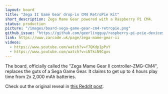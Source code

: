 ```yaml
---
layout: board
title: "Zega II Game Gear drop-in CM4 RetroPie Kit"
short_description: Zega Mame Gear powered with a Raspberry Pi CM4.
status: production
picture: "/images/board-sega-game-gear-cm4-retropie.png"
github_issue: "https://github.com/geerlingguy/raspberry-pi-pcie-devices/issues/191"
link: https://www.zarcade.uk/page/zega-mame-gear-ii
videos:
  - https://www.youtube.com/watch?v=f7QKdp1pPxY
  - https://www.youtube.com/watch?v=iN7kiN9Cgxs
---
```

The board, officially called the "Zega Mame Gear II controller-ZMG-CM4", replaces the guts of a Sega Game Gear. It claims to get up to 4 hours play time from 2x 2,000 mAh batteries.

Check out the original reveal in [this Reddit post](https://www.reddit.com/r/raspberry_pi/comments/oylc01/my_new_game_gear_dropin_kit_using_the_raspberry/).
